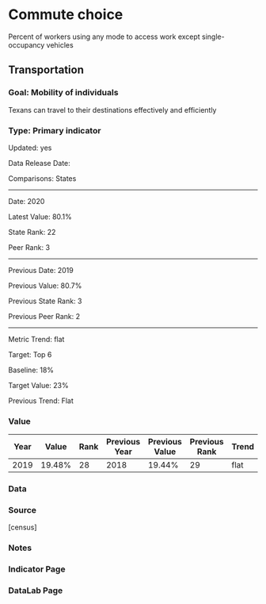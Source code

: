 # Commute choice

Percent of workers using any mode to access work except single-occupancy vehicles

## Transportation

### Goal: Mobility of individuals

Texans can travel to their destinations effectively and efficiently

### Type: Primary indicator

Updated: yes

Data Release Date: 

Comparisons: States

----

Date: 2020

Latest Value: 80.1%

State Rank: 22

Peer Rank: 3

----

Previous Date:  2019

Previous Value: 80.7%

Previous State Rank:   3

Previous Peer Rank: 2

----

Metric Trend: flat

Target: Top 6

Baseline: 18%

Target Value: 23%

Previous Trend: Flat



### Value

| Year        |  Value      | Rank        | Previous Year | Previous Value | Previous Rank | Trend | 
| ----------- | ----------- | ----------- | ----------- | ----------- | ----------- | -----------|
|   2019       | 19.48%      |  28        |       2018  |   19.44%    |       29    |    flat    | 

### Data

### Source

[census]

### Notes


### Indicator Page


### DataLab Page
